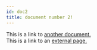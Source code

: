```yaml
---
id: doc2
title: document number 2!
---
```


This is a link to [another document.](doc3.md)  
This is a link to an [external page.](http://www.example.com)
